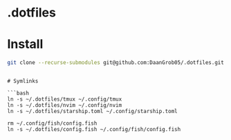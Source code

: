 # .dotfiles

# Install

```bash
git clone --recurse-submodules git@github.com:DaanGrob05/.dotfiles.git ~/.dotfiles
```

````

# Symlinks

```bash
ln -s ~/.dotfiles/tmux ~/.config/tmux
ln -s ~/.dotfiles/nvim ~/.config/nvim
ln -s ~/.dotfiles/starship.toml ~/.config/starship.toml

rm ~/.config/fish/config.fish
ln -s ~/.dotfiles/config.fish ~/.config/fish/config.fish

````
